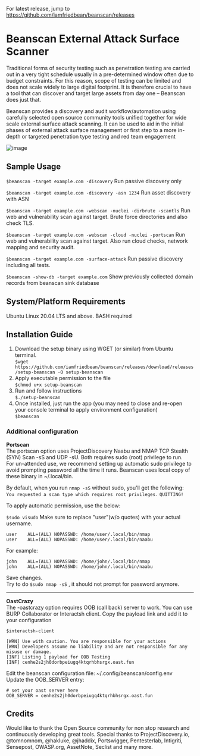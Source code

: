 For latest release, jump to https://github.com/iamfriedbean/beanscan/releases


# Beanscan External Attack Surface Scanner 

Traditional forms of security testing such as penetration testing are carried out in a very tight schedule usually in a pre-determined window often due to budget constraints. For this reason, scope of testing can be limited and does not scale widely to large digital footprint.  It is therefore crucial to have a tool that can discover and target large assets from day one – Beanscan does just that.​

Beanscan provides a discovery and audit workflow/automation using carefully selected open source community tools unified together for wide scale external surface attack scanning. It can be used to aid in the initial phases of external attack surface management or first step to a more in-depth or targeted penetration type testing and red team engagement

![image](https://user-images.githubusercontent.com/121557872/209969325-cced516e-fe10-4654-82de-c55e738bb188.png)


## Sample Usage
`$beanscan -target example.com -discovery`  Run passive discovery only

`$beanscan -target example.com -discovery -asn 1234`  Run asset discovery with ASN 

`$beanscan -target example.com -webscan -nuclei -dirbrute -scantls` Run web and vulnerability scan against target. Brute force directories and also check TLS.

`$beanscan -target example.com -webscan -cloud -nuclei -portscan` Run web and vulnerability scan against target. Also run cloud checks, network mapping and security audit.

`$beanscan -target example.com -surface-attack` Run passive discovery including all tests. 

`$beanscan -show-db -target example.com` Show previously collected domain records from beanscan sink database


## System/Platform Requirements

Ubuntu Linux 20.04 LTS and above.
BASH required

## Installation Guide
1. Download the setup binary using WGET (or similar) from Ubuntu terminal.   
`$wget https://github.com/iamfriedbean/beanscan/releases/download/releases/setup-beanscan -O setup-beanscan`
3. Apply executable permission to the file   
`$chmod u+x setup-beanscan`
4. Run and follow instructions  
`$./setup-beanscan`
5. Once installed, just run the app (you may need to close and re-open your console terminal to apply environment configuration)     
`$beanscan`

### Additional configuration
**Portscan**  
The portscan option uses ProjectDiscovery Naabu and NMAP TCP Stealth (SYN) Scan -sS and UDP -sU. Both requires sudo (root) privilege to run.  
For un-attended use, we recommend setting up automatic sudo privilege to avoid prompting password all the time it runs.
Beanscan uses local copy of these binary in ~/.local/bin.   

By default, when you run `nmap -sS` without sudo, you'll get the following:  
`You requested a scan type which requires root privileges.`
`QUITTING!`

To apply automatic permission, use the below:

`$sudo visudo` Make sure to replace "user"(w/o quotes) with your actual username.

`user    ALL=(ALL) NOPASSWD: /home/user/.local/bin/nmap`  
`user    ALL=(ALL) NOPASSWD: /home/user/.local/bin/naabu`

For example:  

`john    ALL=(ALL) NOPASSWD: /home/john/.local/bin/nmap`  
`john    ALL=(ALL) NOPASSWD: /home/john/.local/bin/naabu`

Save changes.  
Try to do `$sudo nmap -sS` , it should not prompt for password anymore. 

*****

**OastCrazy**  
The -oastcrazy option requires OOB (call back) server to work. You can use BURP Collaborator or Interactsh client.
Copy the payload link and add it to your configuration


`$interactsh-client`   

`[WRN] Use with caution. You are responsible for your actions`  
`[WRN] Developers assume no liability and are not responsible for any misuse or damage.`  
`[INF] Listing 1 payload for OOB Testing`  
`[INF] cenhe2s2jh0dorbpeiugq4ktqrhbhsrgx.oast.fun`  


Edit the beanscan configuration file: ~/.config/beanscan/config.env  
Update the OOB_SERVER entry:  

`# set your oast server here`  
`OOB_SERVER = cenhe2s2jh0dorbpeiugq4ktqrhbhsrgx.oast.fun`


## Credits

Would like to thank the Open Source community for non stop research and continuously developing great tools. Special thanks to
ProjectDiscovery.io, @tomnomnom, @hakluke, @jhaddix, Portswigger, Pentesterlab, Intigriti, Sensepost, OWASP.org, AssetNote, Seclist and many more.  
